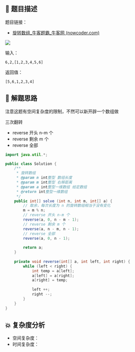 ## 📃 题目描述

题目链接：

- [旋转数组_牛客题霸_牛客网 (nowcoder.com)](https://www.nowcoder.com/practice/e19927a8fd5d477794dac67096862042?tpId=295&tqId=1024689&ru=/exam/oj&qru=/ta/format-top101/question-ranking&sourceUrl=%2Fexam%2Foj)

![](https://cs-wiki.oss-cn-shanghai.aliyuncs.com/img/20220401164258.png)

输入：

```
6,2,[1,2,3,4,5,6]
```

返回值：

```
[5,6,1,2,3,4]
```

## 🔔 解题思路

注意这题有空间复杂度的限制，不然可以新开辟一个数组做

三次翻转

- reverse 开头 n-m 个
- reverse 剩余 m 个
- reverse 全部


```java
import java.util.*;

public class Solution {
    /**
     * 旋转数组
     * @param n int整型 数组长度
     * @param m int整型 右移距离
     * @param a int整型一维数组 给定数组
     * @return int整型一维数组
     */
    public int[] solve (int n, int m, int[] a) {
        // 取余，每次⻓度为 n 的旋转数组相当于没有变化
        m = m % n;
        // reverse 开头 n-m 个
        reverse(a, 0, n - m - 1);
        // reverse 剩余 m 个
        reverse(a, n - m, n - 1);
        // reverse 全部
        reverse(a, 0, n - 1);
        
        return a;
    }
    
    private void reverse(int[] a, int left, int right) {
        while (left < right) {
            int temp = a[left];
            a[left] = a[right];
            a[right] = temp;
            
            left ++;
            right --;
        }
    }
}
```

## 💥 复杂度分析

- 空间复杂度：
- 时间复杂度：

